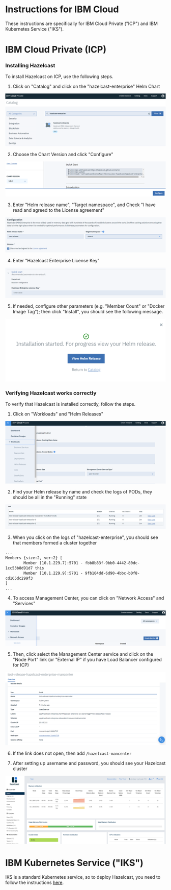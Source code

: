# Instructions for IBM Cloud

These instructions are specifically for IBM Cloud Private ("ICP") and IBM Kubernetes Service ("IKS").

# IBM Cloud Private (ICP)

### Installing Hazelcast

To install Hazelcast on ICP, use the following steps.

1. Click on "Catalog" and click on the "hazelcast-enterprise" Helm Chart

![Deploy Hazelcast](markdown/deploy-hazelcast-1.png)

2. Choose the Chart Version and click "Configure"

![Deploy Hazelcast](markdown/deploy-hazelcast-2.png)

3. Enter "Helm release name", "Target namespace", and Check "I have read and agreed to the License agreement"

![Deploy Hazelcast](markdown/deploy-hazelcast-3.png)

4. Enter "Hazelcast Enterprise License Key"

![Deploy Hazelcast](markdown/deploy-hazelcast-4.png)

5. If needed, configure other parameters (e.g. "Member Count" or "Docker Image Tag"); then click "Install", you should see the following message.

![Deploy Hazelcast](markdown/deploy-hazelcast-5.png)

### Verifying Hazelcast works correctly

To verify that Hazelcast is installed correctly, follow the steps.

1. Click on "Workloads" and "Helm Releases"

![Verify Hazelcast](markdown/verify-hazelcast-1.png)

2. Find your Helm release by name and check the logs of PODs, they should be all in the "Running" state

![Verify Hazelcast](markdown/verify-hazelcast-2.png)

3. When you click on the logs of "hazelcast-enterprise", you should see that members formed a cluster together

```
...
Members {size:2, ver:2} [
        Member [10.1.229.7]:5701 - fbb8b83f-9bb0-4442-80dc-1cc53b8d91d7 this
        Member [10.1.229.9]:5701 - 9fb104dd-6d90-4bbc-b0f8-cd165dc299f3
]
...
```

4. To access Management Center, you can click on "Network Access" and "Services"

![Verify Hazelcast](markdown/verify-hazelcast-3.png)

5. Then, click select the Management Center service and click on the "Node Port" link (or "External IP" if you have Load Balancer configured for ICP)

![Verify Hazelcast](markdown/verify-hazelcast-4.png)

6. If the link does not open, then add `/hazelcast-mancenter`

7. After setting up username and password, you should see your Hazelcast cluster

![Verify Hazelcast](markdown/verify-hazelcast-5.png)

# IBM Kubernetes Service ("IKS")

IKS is a standard Kubernetes service, so to deploy Hazelcast, you need to follow the instructions [here](https://github.com/hazelcast/charts/tree/master/stable/hazelcast-enterprise).

